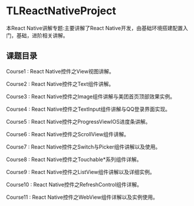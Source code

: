 # TLReactNativeProject
本React Native讲解专题:主要讲解了React Native开发，由基础环境搭建配置入门，基础，进阶相关讲解。

## 课题目录

Course1 : React Native控件之View视图讲解。

Course2 : React Native控件之Text组件讲解。

Course3 : React Native控件之Image组件讲解与美团首页顶部效果实例。

Course4 : React Native控件之TextInput组件讲解与QQ登录界面实现。

Course5 : React Native控件之ProgressViewIOS进度条讲解。

Course6 : React Native控件之ScrollView组件讲解。

Course7 : React Native控件之Switch与Picker组件讲解以及使用。

Course8 : React Native控件之Touchable*系列组件详解。

Course9 : React Native控件之ListView组件讲解以及详细实例。

Course10 : React Native控件之RefreshControl组件详解。

Course11 : React Native控件之WebView组件详解以及实例使用。
